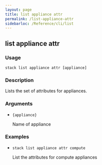 ```yaml
---
layout: page
title: list appliance attr
permalink: /list-appliance-attr
sidebarloc: /Reference/cli/list
---
```


## list appliance attr

### Usage

`stack list appliance attr [appliance]`

### Description

Lists the set of attributes for appliances.

### Arguments

* `{appliance}`

   Name of appliance


### Examples

* `stack list appliance attr compute`

   List the attributes for compute appliances



